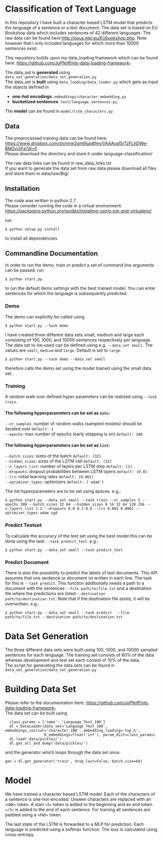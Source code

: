 # Classification of Text Language

In this repository I have built a character based LSTM model that predicts the language of a sentence or a text document.
The data set is based on EU Bookshop data which includes sentences of 42 different languages. The raw data can be found here http://opus.nlpl.eu/EUbookshop.php. Note however that I only included languages for which more than 10000 sentences exist. <br/> 

This repository builds upon my data_loading framework which can be found here: https://github.com/JoPfeiff/nlp-data-loading-framework-

The data_set is **generated** using `data_set_generation/data_set_generation.py` <br/>
The data_set is **built** using `data_loading/data_loader.py` which gets as input the objects defined in  <br/>
 - **one-hot encodings**: `embeddings/character_embedding.py` <br/>
 - **bucketized sentences**: `text/language_sentences.py` 
 
The **model** can be found in `model/lstm_characters.py` <br/>

## Data
The preprocessed training data can be found here: <br/>
https://www.dropbox.com/sh/mrw2gm9saj4fmy1/AAAvaf5rTzFLhDWe-BM3vUiFa?dl=0 <br/>
Please download the directory and store it under language-classification/ <br/>

The raw data links can be found in raw_data_links.txt <br/>
If you want to generate the data set from raw data please download all files and store them in data/raw/Big/ <br/>

## Installation
The code was written in python 2.7. <br/>
Please consider running the code in a virtual environment: <br/>
https://packaging.python.org/guides/installing-using-pip-and-virtualenv/  <br/>

run
```
$ python setup.py install
```
to install all dependencies

## Commandline Documentation
In order to run the demo, train or predict a set of command line arguments can be passed.
run
```
$ python start.py
```
to run the default demo settings with the best trained model. You can enter sentences for which the language is subsequently predicted. <br/>

### Demo 

The demo can explicitly be called using
```
$ python start.py --task demo
```
I have created three different data sets small, medium and large each consisting of 100, 1000, and 10000 sentences respectively per language. The data set to-be-used can be defined using e.g. `--data_set small`. The values are `small`, `medium` and `large`. Default is set to `large`.
```
$ python start.py --task demo --data_set small 
```
therefore calls the demo set using the model trained using the small data set. <br/>

### Training
A random walk over defined hyper parameters can be realized using `--task train`. <br/>
#### The following hyperparameters can be set as `ints`: <br/>
`--nr_samples`: number of random walks (sampled models) should be iterated over `default: 1` <br/>
`--epochs`: max number of epochs (early stopping is on)  `default: 100` <br/>
#### The following hyperparameters can be set as `list`:
`--batch_sizes`: sizes of the batch `default: [32]`<br/>
`--hidden_sizes`: sizes of the LSTM cell `default: [32]`<br/>
`--n_layers_list`: number of layers per LSTM step `default: [1]`<br/>
`--dropouts`: dropout probabilities between LSTM layers `default: [0.0]`<br/>
`--lrs`: initial learning rates `default: [0.001]`<br/>
`--optimizer_types`: optimizers `default: ['adam']`<br/>

The list hyperparameters are to be set using spaces. e.g.:

```
$ python start.py --data_set small --task train --nr_samples 5 --epochs 300 --batch_sizes 32 64 --hidden_sizes 8 16 32 64 128 256 --n_layers_list 1 2 --dropouts 0.0 0.3 0.6 --lrs 0.001 0.0001 --optimizer_types adam sgd
```

### Predict Testset
To calculate the accuracy of the test set using the best model this can be done using the task `--task predict_test`. e.g.:
```
$ python start.py --data_set small --task predict_test 
```

### Predict Document
There is also the possibility to predict the labels of text documents. This API assumes that one sentence or document ist written in each line. The task for this is `--task predict`. This function additionally needs a path to a document with the sentences `--file path/to/file.txt` and a destination file where the predictions are listed `--destination path/to/destination.txt`. Note that if the destination file exists, it will be overwritten. e.g.:

```
$ python start.py --data_set small --task predict  --file path/to/file.txt --destination path/to/destination.txt
```

# Data Set Generation
The three different data sets were built using 100, 1000, and 10000 sampled sentences for each language. The training set consists of 80% of the data whereas development and test set each consist of 10% of the data. <br/>
The script for generating the data sets can be found in `data_set_generation/data_set_generation.py`

# Building Data Set
Please refer to the documentation here: https://github.com/JoPfeiff/nlp-data-loading-framework- <br/>
The data set can be built using
```
  class_params = {'name': 'Language_Text_100'}
  dl = DataLoader(data_set='Language_Text_100', embeddings_initial='character_100', embedding_loading='top_k',
                  K_embeddings=float('inf'), param_dict=class_params)
  dl.load('data/pickles/')
  dl.get_all_and_dump('data/pickles/')
```
and the generator which loops through the data set once:
```
gen = dl.get_generator('train', drop_last=False, batch_size=64)
```


# Model
We have trained a character based LSTM model. Each of the characters of a sentence is one-hot-encoded. Unseen characters are replaced with an `<UNK>` token. A start `<S>` token is added to the beginning and an end token `</S>` is added to the end of each sentence. For training all sentences are padded using a `<PAD>` token. <br/>

The last state of the LSTM is forwarded to a MLP for prediction. Each language is predicted using a softmax function. The loss is calculated using cross-entropy. 


